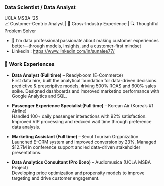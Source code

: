 ### Data Scientist / Data Analyst  

UCLA MSBA '25  
📈 Customer-Centric Analyst | 🛫 Cross-Industry Experience | 🔍 Thoughtful Problem Solver  
- 👀 I’m data professional passionate about making customer experiences better—through models, insights, and a customer-first mindset
- Linkedin : https://www.linkedin.com/in/sunalee77/

### 💼 Work Experiences

- **Data Analyst (Full time)** – Readybloom (E-Commerce)  
  First data hire, built the analytical foundation for data-driven decisions. predictive & prescriptive models, driving 500% ROAS and 600% sales spike. Designed dashboards and improved marketing performance with Google Analytics and SQL.

- **Passenger Experience Specialist (Full time)** – Korean Air (Korea’s #1 Airline)  
  Handled 100+ daily passenger interactions with 92% satisfaction. Improved VIP processing and reduced wait time through preference data analysis.

- **Marketing Assistant (Full time)** – Seoul Tourism Organization  
  Launched E-CRM system and improved conversion by 23%. Managed $12.7M in conference support and led data-driven stakeholder presentations.

- **Data Analytics Consultant (Pro Bono)** – Audiomusica (UCLA MSBA Project)  
  Developing price optimization and propensity models to improve targeting and drive customer engagement.

